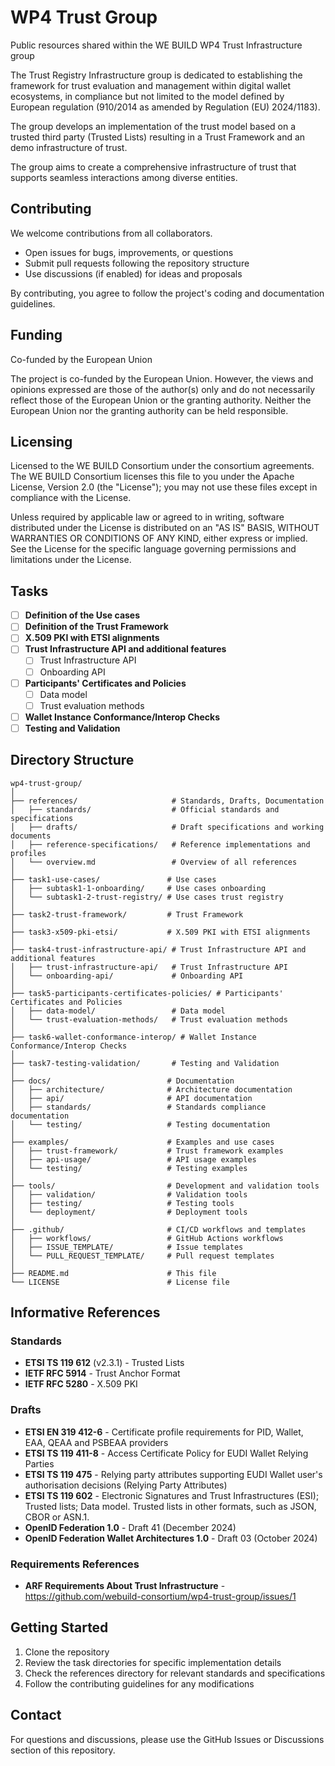 # WP4 Trust Group

Public resources shared within the WE BUILD WP4 Trust Infrastructure group

The Trust Registry Infrastructure group is dedicated to establishing the framework for trust evaluation and management within digital wallet ecosystems, in compliance but not limited to the model defined by European regulation (910/2014 as amended by Regulation (EU) 2024/1183).  

The group develops an implementation of the trust model based on a trusted third party (Trusted Lists) resulting in a Trust Framework and an demo infrastructure of trust. 

The group aims to create a comprehensive infrastructure of trust that supports seamless interactions among diverse entities. 

## Contributing

We welcome contributions from all collaborators.

- Open issues for bugs, improvements, or questions
- Submit pull requests following the repository structure
- Use discussions (if enabled) for ideas and proposals

By contributing, you agree to follow the project's coding and documentation guidelines.

## Funding

Co-funded by the European Union

The project is co-funded by the European Union. However, the views and opinions expressed are those of the author(s) only and do not necessarily reflect those of the European Union or the granting authority. Neither the European Union nor the granting authority can be held responsible.

## Licensing

Licensed to the WE BUILD Consortium under the consortium agreements. The WE BUILD Consortium licenses this file to you under the Apache License, Version 2.0 (the "License"); you may not use these files except in compliance with the License.

Unless required by applicable law or agreed to in writing, software distributed under the License is distributed on an "AS IS" BASIS, WITHOUT WARRANTIES OR CONDITIONS OF ANY KIND, either express or implied. See the License for the specific language governing permissions and limitations under the License.

## Tasks

- [ ] **Definition of the Use cases​**
- [ ] **Definition of the Trust Framework​**
- [ ] **X.509 PKI with ETSI alignments​**
- [ ] **Trust Infrastructure API and additional features​**
  - [ ] Trust Infrastructure API
  - [ ] Onboarding API
- [ ] **Participants' Certificates and Policies​**
  - [ ] Data model
  - [ ] Trust evaluation methods
- [ ] **Wallet Instance Conformance/Interop Checks​**
- [ ] **Testing and Validation​**

## Directory Structure

```
wp4-trust-group/
│
├── references/                     # Standards, Drafts, Documentation
│   ├── standards/                  # Official standards and specifications
│   ├── drafts/                     # Draft specifications and working documents
│   ├── reference-specifications/   # Reference implementations and profiles
│   └── overview.md                 # Overview of all references
│
├── task1-use-cases/               # Use cases​
│   ├── subtask1-1-onboarding/     # Use cases​ onboarding
│   └── subtask1-2-trust-registry/ # Use cases​ trust registry
│
├── task2-trust-framework/         # Trust Framework
│
├── task3-x509-pki-etsi/           # X.509 PKI with ETSI alignments
│
├── task4-trust-infrastructure-api/ # Trust Infrastructure API and additional features
│   ├── trust-infrastructure-api/   # Trust Infrastructure API
│   └── onboarding-api/             # Onboarding API
│
├── task5-participants-certificates-policies/ # Participants' Certificates and Policies
│   ├── data-model/                 # Data model
│   └── trust-evaluation-methods/   # Trust evaluation methods
│
├── task6-wallet-conformance-interop/ # Wallet Instance Conformance/Interop Checks
│
├── task7-testing-validation/       # Testing and Validation
│
├── docs/                          # Documentation
│   ├── architecture/              # Architecture documentation
│   ├── api/                       # API documentation
│   ├── standards/                 # Standards compliance documentation
│   └── testing/                   # Testing documentation
│
├── examples/                      # Examples and use cases
│   ├── trust-framework/           # Trust framework examples
│   ├── api-usage/                 # API usage examples
│   └── testing/                   # Testing examples
│
├── tools/                         # Development and validation tools
│   ├── validation/                # Validation tools
│   ├── testing/                   # Testing tools
│   └── deployment/                # Deployment tools
│
├── .github/                       # CI/CD workflows and templates
│   ├── workflows/                 # GitHub Actions workflows
│   ├── ISSUE_TEMPLATE/            # Issue templates
│   └── PULL_REQUEST_TEMPLATE/     # Pull request templates
│
├── README.md                      # This file
└── LICENSE                        # License file
```

## Informative References

### Standards

- **ETSI TS 119 612** (v2.3.1) - Trusted Lists
- **IETF RFC 5914** - Trust Anchor Format
- **IETF RFC 5280** - X.509 PKI

### Drafts

- **ETSI EN 319 412-6** - Certificate profile requirements for PID, Wallet, EAA, QEAA and PSBEAA providers
- **ETSI TS 119 411-8** - Access Certificate Policy for EUDI Wallet Relying Parties
- **ETSI TS 119 475** - Relying party attributes supporting EUDI Wallet user's authorisation decisions (Relying Party Attributes)
- **ETSI TS 119 602** - Electronic Signatures and Trust Infrastructures (ESI); Trusted lists; Data model. Trusted lists in other formats, such as JSON, CBOR or ASN.1.
- **OpenID Federation 1.0** - Draft 41 (December 2024)
- **OpenID Federation Wallet Architectures 1.0** - Draft 03 (October 2024)


### Requirements References

- **ARF Requirements About Trust Infrastructure** - https://github.com/webuild-consortium/wp4-trust-group/issues/1


## Getting Started

1. Clone the repository
2. Review the task directories for specific implementation details
3. Check the references directory for relevant standards and specifications
4. Follow the contributing guidelines for any modifications

## Contact

For questions and discussions, please use the GitHub Issues or Discussions section of this repository.
